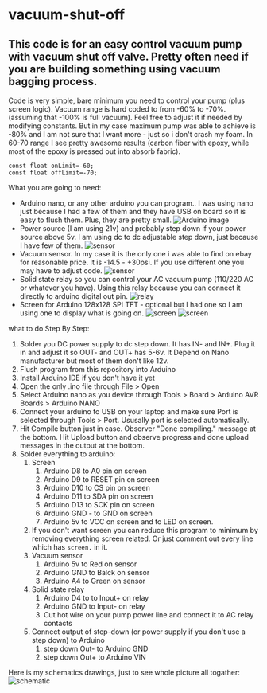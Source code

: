 # vacuum-shut-off

## This code is for an easy control vacuum pump with vacuum shut off valve. Pretty often need if you are building something using vacuum bagging process.

Code is very simple, bare minimum you need to control your pump (plus screen logic). Vacuum range is hard coded to from -60% to -70%. (assuming that -100% is full vacuum). Feel free to adjust it if needed by modifying constants. But in my case maximum pump was able to achieve is -80% and I am not sure that I want more - just so i don't crash my foam. In 60-70 range I see pretty awesome results (carbon fiber with epoxy, while most of the epoxy is pressed out into absorb fabric). 
```
const float onLimit=-60;
const float offLimit=-70;
```

What you are going to need:
- Arduino nano, or any other arduino you can program.. I was using nano just because I had a few of them and they have USB on board so it is easy to flush them. Plus, they are pretty small.
![Arduino image](/images/arduino.jpeg)
- Power source (I am using 21v) and probably step down if your power source above 5v. I am using dc to dc adjustable step down, just because I have few of them.
![sensor](/images/stepdown.jpeg)
- Vacuum sensor. In my case it is the only one i was able to find on ebay for reasonable price. It is -14.5 - +30psi. If you use different one you may have to adjust code.
![sensor](/images/sensor.jpeg)
- Solid state relay so you can control your AC vacuum pump (110/220 AC or whatever you have). Using this relay because you can connect it directly to arduino digital out pin.
![relay](/images/relay.jpeg)
- Screen for Arduino 128x128 SPI TFT - optional but I had one so I am using one to display what is going on.
![screen](/images/screen.jpeg) ![screen](/images/screen1.jpeg)

what to do Step By Step:

1. Solder you DC power supply to dc step down. It has IN- and IN+. Plug it in and adjust it so OUT- and OUT+ has 5-6v. It Depend on Nano manufacturer but most of them don't like 12v.
1. Flush program from this repository into Arduino
  1. Install Arduino IDE if you don't have it yet
  1. Open the only .ino file through File > Open
  1. Select Arduino nano as you device through Tools > Board > Arduino AVR Boards > Arduino NANO
  1. Connect your arduino to USB on your laptop and make sure Port is selected through Tools > Port. Ususally port is selected automatically.
  1. Hit Compile button just in case. Observer "Done compiling." message at the bottom. Hit Upload button and observe progress and done upload messages in the output at the bottom. 
1. Solder everything to arduino:
   1. Screen
      1. Arduino D8 to A0 pin on screen
      1. Arduino D9 to RESET pin on screen 
      1. Arduino D10 to CS pin on screen
      1. Arduino D11 to SDA pin on screen
      1. Arduino D13 to SCK pin on screen
      1. Arduino GND - to GND on screen
      1. Arduino 5v to VCC on screen and to LED on screen. 
   1. If you don't want screen you can reduce this program to minimum by removing everything screen related. Or just comment out every line which has `screen.` in it.
   1. Vacuum sensor
      1. Arduino 5v to Red on sensor
      1. Arduino GND to Balck on sensor
      1. Arduino A4 to Green on sensor
   1. Solid state relay
      1. Arduino D4 to to Input+ on relay
      1. Arduino GND to Input- on relay
      1. Cut hot wire on your pump power line and connect it to AC relay contacts
   1. Connect output of step-down (or power supply if you don't use a step down) to Arduino
      1. step down Out- to Arduino GND
      2. step down Out+ to Arduino VIN

Here is my schematics drawings, just to see whole picture all togather:
![schematic](/images/schematic.jpeg)
        
